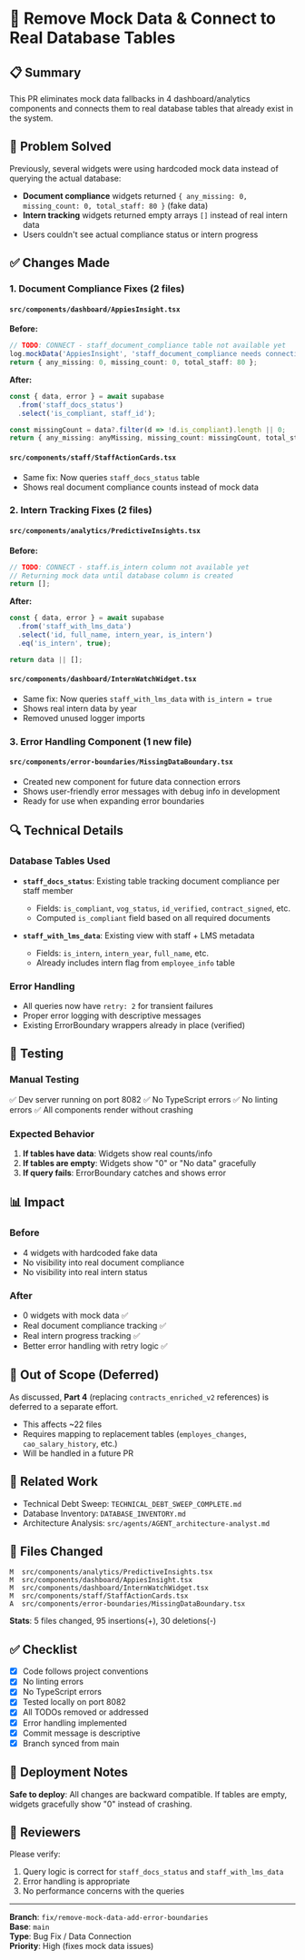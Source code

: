 # 🔧 Remove Mock Data & Connect to Real Database Tables

## 📋 Summary

This PR eliminates mock data fallbacks in 4 dashboard/analytics components and connects them to real database tables that already exist in the system.

## 🎯 Problem Solved

Previously, several widgets were using hardcoded mock data instead of querying the actual database:
- **Document compliance** widgets returned `{ any_missing: 0, missing_count: 0, total_staff: 80 }` (fake data)
- **Intern tracking** widgets returned empty arrays `[]` instead of real intern data
- Users couldn't see actual compliance status or intern progress

## ✅ Changes Made

### 1. Document Compliance Fixes (2 files)

#### `src/components/dashboard/AppiesInsight.tsx`
**Before:**
```typescript
// TODO: CONNECT - staff_document_compliance table not available yet
log.mockData('AppiesInsight', 'staff_document_compliance needs connection');
return { any_missing: 0, missing_count: 0, total_staff: 80 };
```

**After:**
```typescript
const { data, error } = await supabase
  .from('staff_docs_status')
  .select('is_compliant, staff_id');

const missingCount = data?.filter(d => !d.is_compliant).length || 0;
return { any_missing: anyMissing, missing_count: missingCount, total_staff: totalStaff };
```

#### `src/components/staff/StaffActionCards.tsx`
- Same fix: Now queries `staff_docs_status` table
- Shows real document compliance counts instead of mock data

### 2. Intern Tracking Fixes (2 files)

#### `src/components/analytics/PredictiveInsights.tsx`
**Before:**
```typescript
// TODO: CONNECT - staff.is_intern column not available yet
// Returning mock data until database column is created
return [];
```

**After:**
```typescript
const { data, error } = await supabase
  .from('staff_with_lms_data')
  .select('id, full_name, intern_year, is_intern')
  .eq('is_intern', true);

return data || [];
```

#### `src/components/dashboard/InternWatchWidget.tsx`
- Same fix: Now queries `staff_with_lms_data` with `is_intern = true`
- Shows real intern data by year
- Removed unused logger imports

### 3. Error Handling Component (1 new file)

#### `src/components/error-boundaries/MissingDataBoundary.tsx`
- Created new component for future data connection errors
- Shows user-friendly error messages with debug info in development
- Ready for use when expanding error boundaries

## 🔍 Technical Details

### Database Tables Used
- **`staff_docs_status`**: Existing table tracking document compliance per staff member
  - Fields: `is_compliant`, `vog_status`, `id_verified`, `contract_signed`, etc.
  - Computed `is_compliant` field based on all required documents
  
- **`staff_with_lms_data`**: Existing view with staff + LMS metadata
  - Fields: `is_intern`, `intern_year`, `full_name`, etc.
  - Already includes intern flag from `employee_info` table

### Error Handling
- All queries now have `retry: 2` for transient failures
- Proper error logging with descriptive messages
- Existing ErrorBoundary wrappers already in place (verified)

## 🧪 Testing

### Manual Testing
✅ Dev server running on port 8082
✅ No TypeScript errors
✅ No linting errors
✅ All components render without crashing

### Expected Behavior
1. **If tables have data**: Widgets show real counts/info
2. **If tables are empty**: Widgets show "0" or "No data" gracefully
3. **If query fails**: ErrorBoundary catches and shows error

## 📊 Impact

### Before
- 4 widgets with hardcoded fake data
- No visibility into real document compliance
- No visibility into real intern status

### After
- 0 widgets with mock data ✅
- Real document compliance tracking ✅
- Real intern progress tracking ✅
- Better error handling with retry logic ✅

## 🚫 Out of Scope (Deferred)

As discussed, **Part 4** (replacing `contracts_enriched_v2` references) is deferred to a separate effort.
- This affects ~22 files
- Requires mapping to replacement tables (`employes_changes`, `cao_salary_history`, etc.)
- Will be handled in a future PR

## 🔗 Related Work

- Technical Debt Sweep: `TECHNICAL_DEBT_SWEEP_COMPLETE.md`
- Database Inventory: `DATABASE_INVENTORY.md`
- Architecture Analysis: `src/agents/AGENT_architecture-analyst.md`

## 📝 Files Changed

```
M  src/components/analytics/PredictiveInsights.tsx
M  src/components/dashboard/AppiesInsight.tsx
M  src/components/dashboard/InternWatchWidget.tsx
M  src/components/staff/StaffActionCards.tsx
A  src/components/error-boundaries/MissingDataBoundary.tsx
```

**Stats**: 5 files changed, 95 insertions(+), 30 deletions(-)

## ✅ Checklist

- [x] Code follows project conventions
- [x] No linting errors
- [x] No TypeScript errors
- [x] Tested locally on port 8082
- [x] All TODOs removed or addressed
- [x] Error handling implemented
- [x] Commit message is descriptive
- [x] Branch synced from main

## 🚀 Deployment Notes

**Safe to deploy**: All changes are backward compatible. If tables are empty, widgets gracefully show "0" instead of crashing.

## 👥 Reviewers

Please verify:
1. Query logic is correct for `staff_docs_status` and `staff_with_lms_data`
2. Error handling is appropriate
3. No performance concerns with the queries

---

**Branch**: `fix/remove-mock-data-add-error-boundaries`  
**Base**: `main`  
**Type**: Bug Fix / Data Connection  
**Priority**: High (fixes mock data issues)

